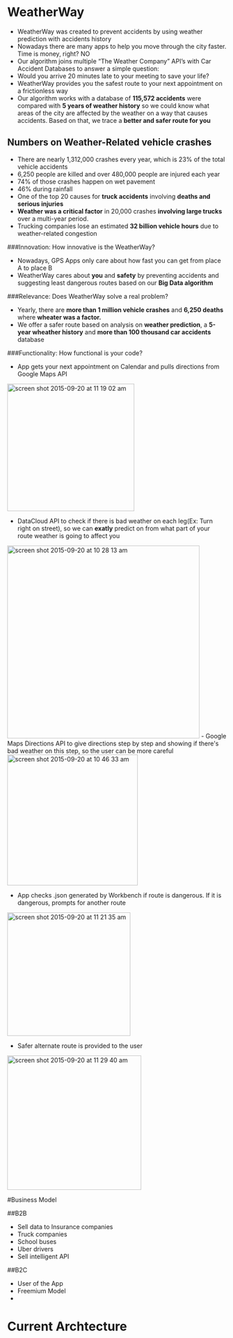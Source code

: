 # WeatherWay
- WeatherWay was created to prevent accidents by using weather prediction with accidents history
- Nowadays there are many apps to help you move through the city faster. Time is money, right? NO
- Our algorithm joins multiple “The Weather Company” API’s with Car Accident Databases to answer a simple question:
- Would you arrive 20 minutes late to your meeting to save your life?
- WeatherWay provides you the safest route to your next appointment on a frictionless way
- Our algorithm works with a database of **115,572 accidents** were compared with **5 years of weather history** so we could know what areas of the city are affected by the weather on a way that causes accidents. Based on that, we trace a **better and safer route for you**


## Numbers on Weather-Related vehicle crashes
- There are nearly 1,312,000 crashes every year, which is 23% of the total vehicle accidents
- 6,250 people are killed and over 480,000 people are injured each year
- 74% of those crashes happen on wet pavement
- 46% during rainfall
- One of the top 20 causes for **truck accidents** involving **deaths and serious injuries**
- **Weather was a critical factor** in 20,000 crashes **involving large trucks** over a multi-year period.
- Trucking companies lose an estimated **32 billion vehicle hours** due to weather-related congestion

###Innovation: How innovative is the WeatherWay?
- Nowadays, GPS Apps only care about how fast you can get from place A to place B
- WeatherWay cares about **you** and **safety** by preventing accidents and suggesting least dangerous routes based on our **Big Data algorithm**

###Relevance: Does WeatherWay solve a real problem?
- Yearly, there are **more than 1 million vehicle crashes** and **6,250 deaths** where **wheater was a factor.**
- We offer a safer route based on analysis on **weather prediction**, a **5-year wheather history** and **more than 100 thousand car accidents** database

###Functionality: How functional is your code?
- App gets your next appointment on Calendar and pulls directions from Google Maps API

<img width="292" alt="screen shot 2015-09-20 at 11 19 02 am" src="https://cloud.githubusercontent.com/assets/6511079/9982263/abd94f32-5f8a-11e5-9ccb-17aad3d2dea0.png">

- DataCloud API to check if there is bad weather on each leg(Ex: Turn right on street), so we can **exatly** predict on from what part of your route weather is going to affect you
<img width="442" alt="screen shot 2015-09-20 at 10 28 13 am" src="https://cloud.githubusercontent.com/assets/6511079/9982037/68017548-5f83-11e5-8c1a-28bdf09c9a9d.png">
- Google Maps Directions API to give directions step by step and showing if there's bad weather on this step, so the user can be more careful

<img width="300" alt="screen shot 2015-09-20 at 10 46 33 am" src="https://cloud.githubusercontent.com/assets/6511079/9982087/e784df2a-5f84-11e5-9576-2bad1ad5d43f.png">

- App checks .json generated by Workbench if route is dangerous. If it is dangerous, prompts for another route

<img width="283" alt="screen shot 2015-09-20 at 11 21 35 am" src="https://cloud.githubusercontent.com/assets/6511079/9982254/5c876a4a-5f8a-11e5-8188-52aa23eb53e3.png">

- Safer alternate route is provided to the user

<img width="308" alt="screen shot 2015-09-20 at 11 29 40 am" src="https://cloud.githubusercontent.com/assets/6511079/9982270/e98a6ee2-5f8a-11e5-8ed7-841b9b8b8fe5.png">


#Business Model

##B2B

- Sell data to Insurance companies
- Truck companies
- School buses
- Uber drivers
- Sell intelligent API

##B2C
- User of the App
- Freemium Model
- 

# Current Archtecture

